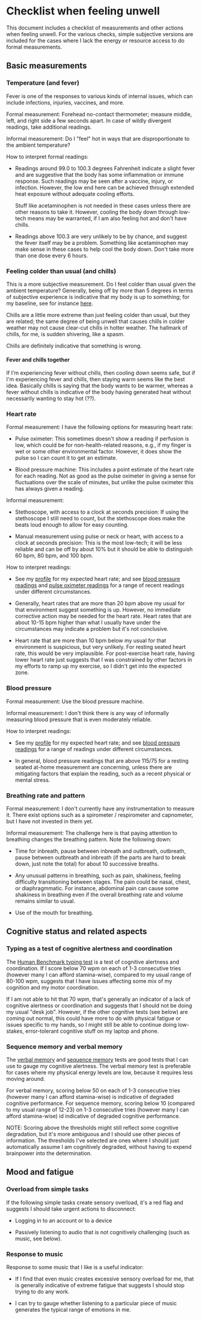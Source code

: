 # Checklist when feeling unwell

This document includes a checklist of measurements and other actions
when feeling unwell. For the various checks, simple subjective
versions are included for the cases where I lack the energy or
resource access to do formal measurements.

## Basic measurements

### Temperature (and fever)

Fever is one of the responses to various kinds of internal issues,
which can include infections, injuries, vaccines, and more.

Formal measurement: Forehead no-contact thermometer; measure middle,
left, and right side a few seconds apart. In case of wildly divergent
readings, take additional readings.

Informal measurement: Do I "feel" hot in ways that are
disproportionate to the ambient temperature?

How to interpret formal readings:

* Readings around 99.0 to 100.3 degrees Fahrenheit indicate a slight
  fever and are suggestive that the body has some inflammation or
  immune response. Such readings may be seen after a vaccine, injury,
  or infection. However, the low end here can be achieved through
  extended heat exposure without adequate cooling efforts.

  Stuff like acetaminophen is not needed in these cases unless there
  are other reasons to take it. However, cooling the body down through
  low-tech means may be warranted, if I am also feeling hot and don't
  have chills.

* Readings above 100.3 are very unlikely to be by chance, and suggest
  the fever itself may be a problem. Something like acetaminophen may
  make sense in these cases to help cool the body down. Don't take
  more than one dose every 6 hours.

### Feeling colder than usual (and chills)

This is a more subjective measurement. Do I feel colder than usual
given the ambient temperature? Generally, being off by more than 5
degrees in terms of subjective experience is indicative that my body
is up to something; for my baseline, see for instance
[here](../profile-information/temperature-subjective-experience-notes.md).

Chills are a little more extreme than just feeling colder than usual,
but they are related; the same degree of being unwell that causes
chills in colder weather may not cause clear-cut chills in hotter
weather. The hallmark of chills, for me, is sudden shivering, like a
spasm.

Chills are definitely indicative that something is wrong.

#### Fever and chills together

If I'm experiencing fever without chills, then cooling down seems
safe, but if I'm experiencing fever and chills, then staying warm
seems like the best idea. Basically chills is saying that the body
wants to be warmer, whereas a fever without chills is indicative of
the body having generated heat without necessarily wanting to stay hot
(??).

### Heart rate

Formal measurement: I have the following options for measuring heart rate:

* Pulse oximeter: This sometimes doesn't show a reading if perfusion
  is low, which could be for non-health-related reasons, e.g., if my
  finger is wet or some other environmental factor. However, it does
  show the pulse so I can count it to get an estimate.

* Blood pressure machine: This includes a point estimate of the heart
  rate for each reading. Not as good as the pulse oximeter in giving a
  sense for fluctuations over the scale of minutes, but unlike the
  pulse oximeter this has always given a reading.

Informal measurement:

* Stethoscope, with access to a clock at seconds precision: If using
  the stethoscope I still need to count, but the stethoscope does make
  the beats loud enough to allow for easy counting.

* Manual measurement using pulse or neck or heart, with access to a
  clock at seconds precision: This is the most low-tech; it will be
  less reliable and can be off by about 10% but it should be able to
  distinguish 60 bpm, 80 bpm, and 100 bpm.

How to interpret readings:

* See my [profile](../profile-information/health-profile.md) for my
  expected heart rate; and see [blood pressure
  readings](../sql/blood_pressure_readings.sql) and [pulse oximeter
  readings](../sql/pulse_oximeter_readings.sql) for a range of recent
  readings under different circumstances.

* Generally, heart rates that are more than 20 bpm above my usual for
  that environment suggest something is up. However, no immediate
  corrective action may be needed for the heart rate. Heart rates that
  are about 10-15 bpm higher than what I usually have under the
  circumstances may indicate a problem but it's not conclusive.

* Heart rate that are more than 10 bpm below my usual for that
  environment is suspicious, but very unlikely. For resting seated
  heart rate, this would be very implausible. For post-exercise heart
  rate, having lower heart rate just suggests that I was constrained
  by other factors in my efforts to ramp up my exercise, so I didn't
  get into the expected zone.

### Blood pressure

Formal measurement: Use the blood pressure machine.

Informal measurement: I don't think there is any way of informally
measuring blood pressure that is even moderately reliable.

How to interpret readings:

* See my [profile](../profile-information/health-profile.md) for my
  expected heart rate; and see [blood pressure
  readings](../sql/blood_pressure_readings.sql) for a range of
  readings under different circumstances.

* In general, blood pressure readings that are above 115/75 for a
  resting seated at-home measurement are concerning, unless there are
  mitigating factors that explain the reading, such as a recent
  physical or mental stress.

### Breathing rate and pattern

Formal measurement: I don't currently have any instrumentation to
measure it. There exist options such as a spirometer / respirometer
and capnometer, but I have not invested in them yet.

Informal measurement: The challenge here is that paying attention to
breathing changes the breathing pattern. Note the following down:

* Time for inbreath, pause between inbreath and outbreath, outbreath,
  pause between outbreath and inbreath (if the parts are hard to break
  down, just note the total) for about 10 successive breaths.

* Any unusual patterns in breathing, such as pain, shakiness, feeling
  difficulty transitioning between stages. The pain could be nasal,
  chest, or diaphragmmatic. For instance, abdominal pain can cause
  some shakiness in breathing even if the overall breathing rate and
  volume remains similar to usual.

* Use of the mouth for breathing.

## Cognitive status and related aspects

### Typing as a test of cognitive alertness and coordination

The [Human Benchmark typing
test](https://humanbenchmark.com/tests/typing) is a test of cognitive
alertness and coordination. If I score below 70 wpm on each of 1-3
consecutive tries (however many I can afford stamina-wise), compared
to my usual range of 80-100 wpm, suggests that I have issues affecting
some mix of my cognition and my motor coordination.

If I am not able to hit that 70 wpm, that's generally an indicator of
a lack of cognitive alertness or coordination and suggests that I
should not be doing my usual "desk job". However, if the other
cognitive tests (see below) are coming out normal, this could have
more to do with physical fatigue or issues specific to my hands, so I
might still be able to continue doing low-stakes, error-tolerant
cognitive stuff on my laptop and phone.

### Sequence memory and verbal memory

The [verbal memory](https://humanbenchmark.com/tests/verbal-memory)
and [sequence memory](https://humanbenchmark.com/tests/sequence) tests
are good tests that I can use to gauge my cognitive alertness. The
verbal memory test is preferable for cases where my physical energy
levels are low, because it requires less moving around.

For verbal memory, scoring below 50 on each of 1-3 consecutive tries
(however many I can afford stamina-wise) is indicative of degraded
cognitive performance. For sequence memory, scoring below 10 (compared
to my usual range of 12-23) on 1-3 consecutive tries (however many I
can afford stamina-wise) id indicative of degraded cognitive
performance.

NOTE: Scoring above the thresholds might still reflect some cognitive
degradation, but it's more ambiguous and I should use other pieces of
information. The thresholds I've selected are ones where I should just
automatically assume I am cognitively degraded, without having to
expend brainpower into the determination.

## Mood and fatigue

### Overload from simple tasks

If the following simple tasks create sensory overload, it's a red flag
and suggests I should take urgent actions to disconnect:

* Logging in to an account or to a device

* Passively listening to audio that is not cognitively challenging
  (such as music, see below).

### Response to music

Response to some music that I like is a useful indicator:

* If I find that even music creates excessive sensory overload for me,
  that is generally indicative of extreme fatigue that suggests I
  should stop trying to do any work.

* I can try to gauge whether listening to a particular piece of music
  generates the typical range of emotions in me.
